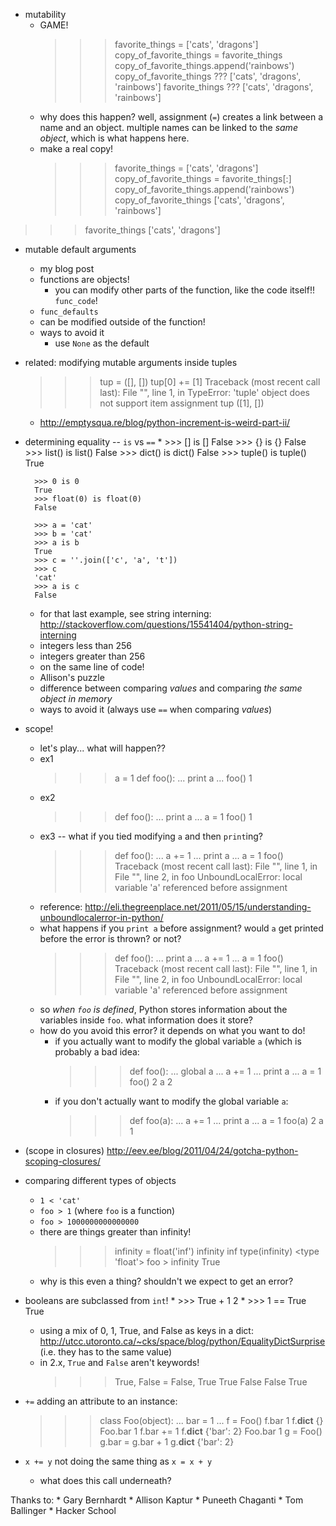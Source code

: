 * mutability
    * GAME!
        >>> favorite_things = ['cats', 'dragons']
        >>> copy_of_favorite_things = favorite_things
        >>> copy_of_favorite_things.append('rainbows')
        >>> copy_of_favorite_things
        ???
        ['cats', 'dragons', 'rainbows']
        >>> favorite_things
        ???
        ['cats', 'dragons', 'rainbows']
    * why does this happen? well, assignment (`=`) creates a link between a name and an object. multiple names can be linked to the *same object*, which is what happens here.
    * make a real copy!
        >>> favorite_things = ['cats', 'dragons']
        >>> copy_of_favorite_things = favorite_things[:]
        >>> copy_of_favorite_things.append('rainbows')
        >>> copy_of_favorite_things
        ['cats', 'dragons', 'rainbows']
>>> favorite_things
['cats', 'dragons']
* mutable default arguments
    * my blog post
    * functions are objects!
        * you can modify other parts of the function, like the code itself!! `func_code`!
    * `func_defaults`
    * can be modified outside of the function!
    * ways to avoid it
        * use `None` as the default
* related: modifying mutable arguments inside tuples
    >>> tup = ([], [])
    >>> tup[0] += [1]
    Traceback (most recent call last):
      File "<stdin>", line 1, in <module>
    TypeError: 'tuple' object does not support item assignment
    >>> tup
    ([1], [])
    * http://emptysqua.re/blog/python-increment-is-weird-part-ii/
* determining equality -- `is` vs `==`
    *
        >>> [] is []
        False
        >>> {} is {}
        False
        >>> list() is list()
        False
        >>> dict() is dict()
        False
        >>> tuple() is tuple()
        True

        >>> 0 is 0
        True
        >>> float(0) is float(0)
        False

        >>> a = 'cat'
        >>> b = 'cat'
        >>> a is b
        True
        >>> c = ''.join(['c', 'a', 't'])
        >>> c
        'cat'
        >>> a is c
        False
    * for that last example, see string interning: http://stackoverflow.com/questions/15541404/python-string-interning
    * integers less than 256
    * integers greater than 256
    * on the same line of code!
    * Allison's puzzle
    * difference between comparing *values* and comparing *the same object in memory*
    * ways to avoid it (always use `==` when comparing *values*)
* scope!
    * let's play... what will happen??
    * ex1
        >>> a = 1
        >>> def foo():
        ...     print a
        ...
        >>> foo()
        1
    * ex2
        >>> def foo():
        ...     print a
        ...
        >>> a = 1
        >>> foo()
        1
    * ex3 -- what if you tied modifying `a` and then `print`ing?
        >>> def foo():
        ...     a += 1
        ...     print a
        ...
        >>> a = 1
        >>> foo()
        Traceback (most recent call last):
          File "<stdin>", line 1, in <module>
          File "<stdin>", line 2, in foo
        UnboundLocalError: local variable 'a' referenced before assignment
    * reference: http://eli.thegreenplace.net/2011/05/15/understanding-unboundlocalerror-in-python/
    * what happens if you `print a` before assignment? would `a` get printed before the error is thrown? or not?
        >>> def foo():
        ...     print a
        ...     a += 1
        ...
        >>> a = 1
        >>> foo()
        Traceback (most recent call last):
          File "<stdin>", line 1, in <module>
          File "<stdin>", line 2, in foo
        UnboundLocalError: local variable 'a' referenced before assignment
    * so *when `foo` is defined*, Python stores information about the variables inside `foo`. what information does it store?
    * how do you avoid this error? it depends on what you want to do!
        * if you actually want to modify the global variable `a` (which is probably a bad idea:
            >>> def foo():
            ...     global a
            ...     a += 1
            ...     print a
            ...
            >>> a = 1
            >>> foo()
            2
            >>> a
            2
        * if you don't actually want to modify the global variable `a`:
            >>> def foo(a):
            ...     a += 1
            ...     print a
            ...
            >>> a = 1
            >>> foo(a)
            2
            >>> a
            1
* (scope in closures) http://eev.ee/blog/2011/04/24/gotcha-python-scoping-closures/
* comparing different types of objects
    * `1 < 'cat'`
    * `foo > 1` (where `foo` is a function)
    * `foo > 1000000000000000`
    * there are things greater than infinity!
        >>> infinity = float('inf')
        >>> infinity
        inf
        >>> type(infinity)
        <type 'float'>
        >>> foo > infinity
        True
    * why is this even a thing? shouldn't we expect to get an error?
* booleans are subclassed from `int`!
    *
        >>> True + 1
        2
    *
        >>> 1 == True
        True
    * using a mix of 0, 1, True, and False as keys in a dict: http://utcc.utoronto.ca/~cks/space/blog/python/EqualityDictSurprise (i.e. they has to the same value)
    * in 2.x, `True` and `False` aren't keywords!
        >>> True, False = False, True
        >>> True
        False
        >>> False
        True
* `+=` adding an attribute to an instance:
    >>> class Foo(object):
    ...     bar = 1
    ...
    >>> f = Foo()
    >>> f.bar
    1
    >>> f.__dict__
    {}
    >>> Foo.bar
    1
    >>> f.bar += 1
    >>> f.__dict__
    {'bar': 2}
    >>> Foo.bar
    1
    >>> g = Foo()
    >>> g.bar = g.bar + 1
    >>> g.__dict__
    {'bar': 2}
* `x += y` not doing the same thing as `x = x + y`
    * what does this call underneath?

Thanks to:
    * Gary Bernhardt
    * Allison Kaptur
    * Puneeth Chaganti
    * Tom Ballinger
    * Hacker School